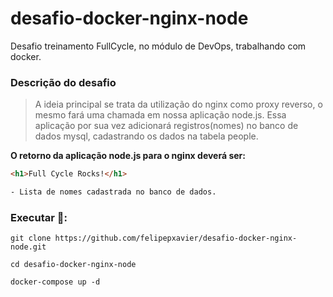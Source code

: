 # desafio-docker-nginx-node
Desafio treinamento FullCycle, no módulo de DevOps, trabalhando com docker.

### Descrição do desafio
> A ideia principal se trata da utilização do nginx como proxy reverso, o mesmo fará uma chamada em nossa aplicação node.js. Essa aplicação por sua vez adicionará registros(nomes) no banco de dados mysql, cadastrando os dados na tabela people.

__O retorno da aplicação node.js para o nginx deverá ser:__
```html
<h1>Full Cycle Rocks!</h1>

- Lista de nomes cadastrada no banco de dados.
```

### Executar 🚀:
```
git clone https://github.com/felipepxavier/desafio-docker-nginx-node.git

cd desafio-docker-nginx-node

docker-compose up -d
```
<br/>
<br/>